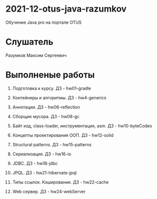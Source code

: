 # 2021-12-otus-java-razumkov
Обучение Java pro на портале OTUS

# Слушатель
Разумков Максим Сергеевич

# Выполненые работы
1. Подготовка к курсу. ДЗ - hw01-gradle

2. Контейнеры и алгоритмы. ДЗ - hw4-generics

3. Аннотации. ДЗ - hw06-reflection

4. Сборщик мусора. ДЗ - hw08-gc

5. Байт код, class-loader, инструментация, asm. ДЗ - hw10-byteCodes

6. Концепты проектирования ООП. ДЗ - hw12-solid

7. Structural patterns. ДЗ  - hw15-patterns

8. Сериализация. ДЗ - hw16-io

9. JDBC. ДЗ - hw18-jdbc

10. JPQL. ДЗ - hw21-hibernate-jpql 

11. Типы ссылок. Кэширование. ДЗ - hw22-cache

12. Web сервер. ДЗ - hw24-webServer